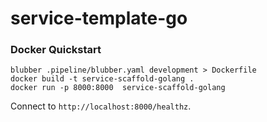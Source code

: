 # service-template-go

### Docker Quickstart
```
blubber .pipeline/blubber.yaml development > Dockerfile
docker build -t service-scaffold-golang .
docker run -p 8000:8000  service-scaffold-golang
```

Connect to `http://localhost:8000/healthz`.
